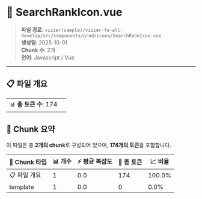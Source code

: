 # 📄 SearchRankIcon.vue

> **파일 경로**: `vizier(sample)/vizier-fe-all-develop/src/components/prod/icons/SearchRankIcon.vue`  
> **생성일**: 2025-10-01  
> **Chunk 수**: 2개  
> **언어**: Javascript / Vue
---


## 📋 파일 개요

| | |
|--|--|
| 📊 **총 토큰 수**: 174 |  |






## 🧩 Chunk 요약

이 파일은 총 **2개의 chunk**로 구성되어 있으며, **174개의 토큰**을 포함합니다.

| 🧩 Chunk 타입 | 📊 개수 | ⚡ 평균 복잡도 | 📝 총 토큰 | 📈 비율 |
|---------------|--------|-------------|----------|--------|
| 📋 파일 개요 | 1 | 0.0 | 174 | 100.0% |
| template | 1 | 0.0 | 0 | 0.0% |

